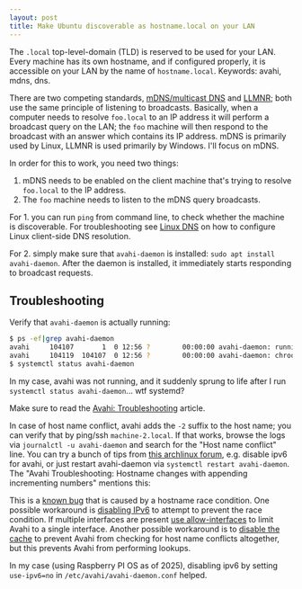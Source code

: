 ```yaml
---
layout: post
title: Make Ubuntu discoverable as hostname.local on your LAN
---
```


The `.local` top-level-domain (TLD) is reserved to be used for your LAN. Every machine
has its own hostname, and if configured properly, it is accessible on your LAN by
the name of `hostname.local`. Keywords: avahi, mdns, dns.

There are two competing standards, [mDNS/multicast DNS](https://en.wikipedia.org/wiki/Multicast_DNS)
and [LLMNR](https://en.wikipedia.org/wiki/Link-Local_Multicast_Name_Resolution); both use the same principle
of listening to broadcasts. Basically, when a computer needs to resolve `foo.local` to an IP address
it will perform a broadcast query on the LAN; the `foo` machine will then respond to the broadcast
with an answer which contains its IP address. mDNS is primarily used by Linux, LLMNR is used primarily by Windows.
I'll focus on mDNS.

In order for this to work, you need two things:

1. mDNS needs to be enabled on the client machine that's trying to resolve `foo.local` to the IP address.
2. The `foo` machine needs to listen to the mDNS query broadcasts.

For 1. you can run `ping` from command line, to check whether the machine is discoverable. 
For troubleshooting see [Linux DNS](../linux-dns/) on how to configure Linux client-side DNS resolution.

For 2. simply make sure that `avahi-daemon` is installed: `sudo apt install avahi-daemon`. After the daemon
is installed, it immediately starts responding to broadcast requests.

## Troubleshooting

Verify that `avahi-daemon` is actually running:

```bash
$ ps -ef|grep avahi-daemon
avahi     104107       1  0 12:56 ?        00:00:00 avahi-daemon: running
avahi     104119  104107  0 12:56 ?        00:00:00 avahi-daemon: chroot helper
$ systemctl status avahi-daemon
```

In my case, avahi was not running, and it suddenly sprung to life after I run `systemctl status avahi-daemon`...
wtf systemd?

Make sure to read the [Avahi: Troubleshooting](https://wiki.archlinux.org/title/Avahi#Troubleshooting) article.

In case of host name conflict, avahi adds the `-2` suffix to the host name; you can verify that by ping/ssh
`machine-2.local`. If that works, browse the logs via
`journalctl -u avahi-daemon` and search for the "Host name conflict" line.
You can try a bunch of tips from [this archlinux forum](https://bbs.archlinux.org/viewtopic.php?id=284081), e.g. disable ipv6 for
avahi, or just restart avahi-daemon via `systemctl restart avahi-daemon`. The "Avahi Troubleshooting:
Hostname changes with appending incrementing numbers" mentions this:

This is a [known bug](https://github.com/lathiat/avahi/issues/117) that is caused by a hostname race condition.
One possible workaround is [disabling IPv6](https://github.com/lathiat/avahi/issues/117#issuecomment-302849130)
to attempt to prevent the race condition. If multiple interfaces are present [use allow-interfaces](https://github.com/lathiat/avahi/issues/117#issuecomment-401225716)
to limit Avahi to a single interface. Another possible workaround is to [disable the cache](https://github.com/lathiat/avahi/issues/117#issuecomment-442201162)
to prevent Avahi from checking for host name conflicts altogether, but this prevents Avahi from performing lookups.

In my case (using Raspberry PI OS as of 2025), disabling ipv6 by setting `use-ipv6=no` in `/etc/avahi/avahi-daemon.conf` helped.
